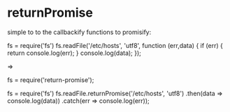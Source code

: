 # returnPromise

simple to to the callbackify functions to promisify:

fs = require('fs')
fs.readFile('/etc/hosts', 'utf8', function (err,data) {
  if (err) {
    return console.log(err);
  }
  console.log(data);
});

=>

fs = require('return-promise');

fs = require('fs')
fs.readFile.returnPromise('/etc/hosts', 'utf8')
	.then(data => console.log(data))
	.catch(err => console.log(err));
